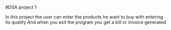 #DSA project 1

In this project the user can enter the products he want to buy with entering its quatity
And when you exit the program you get a bill or invoice generated